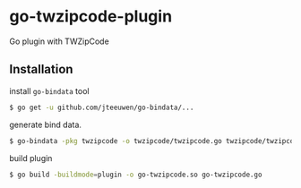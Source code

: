 # go-twzipcode-plugin

Go plugin with TWZipCode

## Installation

install `go-bindata` tool

```sh
$ go get -u github.com/jteeuwen/go-bindata/...
```

generate bind data.

```sh
$ go-bindata -pkg twzipcode -o twzipcode/twzipcode.go twzipcode/twzipcode.json
```

build plugin

```sh
$ go build -buildmode=plugin -o go-twzipcode.so go-twzipcode.go
```